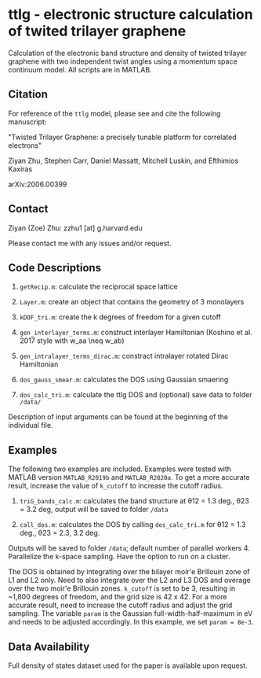 # ttlg - electronic structure calculation of twited trilayer graphene

Calculation of the electronic band structure and density of twisted trilayer graphene with two independent twist angles using a momentum space continuum model. All scripts are in MATLAB.

## Citation

For reference of the `ttlg` model, please see and cite the following manuscript: 

"Twisted Trilayer Graphene: a precisely tunable platform for correlated electrons" 

Ziyan Zhu, Stephen Carr, Daniel Massatt, Mitchell Luskin, and Efthimios Kaxiras

arXiv:2006.00399



## Contact

Ziyan (Zoe) Zhu: zzhu1 [at] g.harvard.edu

Please contact me with any issues and/or request. 



## Code Descriptions

1. `getRecip.m`: calculate the reciprocal space lattice

2. `Layer.m`: create an object that contains the geometry of 3 monolayers

3. `kDOF_tri.m`: create the k degrees of freedom for a given cutoff

4. `gen_interlayer_terms.m`: construct interlayer Hamiltonian (Koshino et al. 2017 style with w_aa \neq w_ab)

5. `gen_intralayer_terms_dirac.m`: constract intralayer rotated Dirac Hamiltonian 

6. `dos_gauss_smear.m`: calculates the DOS using Gaussian smaering

7. `dos_calc_tri.m`: calculate the ttlg DOS and (optional) save data to folder `/data/`


Description of input arguments can be found at the beginning of the individual file. 


## Examples

The following two examples are included. Examples were tested with MATLAB version `MATLAB_R2019b` and `MATLAB_R2020a`. 
To get a more accurate result, increase the value of `k_cutoff` to increase the cutoff radius.  

1. `triG_bands_calc.m`: calculates the band structure at θ12 = 1.3 deg., θ23 = 3.2 deg, output will be saved to folder `/data`

2. `call_dos.m`: calculates the DOS by calling `dos_calc_tri.m` for θ12 = 1.3 deg., θ23 = 2.3, 3.2 deg. 

Outputs will be saved to folder `/data`; default number of parallel workers 4. Parallelize the k-space sampling. Have the option to run on a cluster. 

The DOS is obtained by integrating over the bilayer moir\'e Brillouin zone of L1 and L2 only.  Need to also integrate over the L2 and L3 DOS and overage over the two moir\'e Brillouin zones. `k_cutoff` is set to be 3, resulting in ~1,800 degrees of freedom, and the grid size is 42 x 42. For a more accurate result, need to increase the cutoff radius and adjust the grid sampling. The variable `param` is the Gaussian full-width-half-maximum in eV and needs to be adjusted accordingly. In this example, we set `param = 8e-3`.


## Data Availability

Full density of states dataset used for the paper is available upon request.
